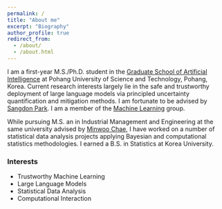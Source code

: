 ```yaml
---
permalink: /
title: "About me"
excerpt: "Biography"
author_profile: true
redirect_from: 
  - /about/
  - /about.html
---
```



I am a first-year M.S./Ph.D. student in the [Graduate School of Artificial Intelligence](https://ai.postech.ac.kr/) at Pohang University of Science and Technology, Pohang, Korea. Current research interests largely lie in the safe and trustworthy deployment of large language models via principled uncertainty quantification and mitigation methods. I am fortunate to be advised by [Sangdon Park](https://sangdon.github.io/). I am a member of the [Machine Learning](https://ml.postech.ac.kr/) group.

While pursuing M.S. an in Industrial Management and Engineering at the same university advised by [Minwoo Chae](https://sds.postech.ac.kr/), I have worked on a number of statistical data analysis projects applying Bayesian and computational statistics methodologies. I earned a B.S. in Statistics at Korea University.


### Interests
- Trustworthy Machine Learning
- Large Language Models
- Statistical Data Analysis
- Computational Interaction
